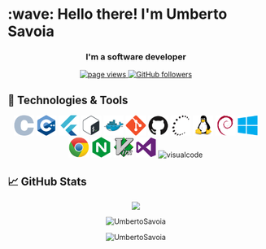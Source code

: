 <h1 align="left" id="umbertosavoia-title">:wave: Hello there! I'm Umberto Savoia</h1>
<h3 align="center">I'm a software developer</h3>

<p align="center">
	<a href="https://github.com/UmbertoSavoia/UmbertoSavoia">
	  <img src="https://komarev.com/ghpvc/?username=UmbertoSavoia" alt="page views" />
	</a>
	<a href="https://github.com/UmbertoSavoia?tab=followers">
	  <img alt="GitHub followers" src="https://img.shields.io/github/followers/UmbertoSavoia?color=green&logo=github">
	</a>
</p>

## 🔧 Technologies & Tools

<p align="center">
 <img src="https://raw.githubusercontent.com/devicons/devicon/master/icons/c/c-original.svg" alt="c" width="40" height="40"/>
 <img src="https://raw.githubusercontent.com/devicons/devicon/master/icons/cplusplus/cplusplus-original.svg" alt="cplusplus" width="40" height="40"/>
 <img src="https://raw.githubusercontent.com/devicons/devicon/master/icons/flutter/flutter-original.svg" alt="chrome" width="40" height="40"/>
 <img src="https://raw.githubusercontent.com/devicons/devicon/master/icons/bash/bash-original.svg" alt="bash" width="40" height="40"/>
 <img src="https://raw.githubusercontent.com/devicons/devicon/master/icons/docker/docker-original.svg" alt="docker" width="40" height="40"/>
 <img src="https://raw.githubusercontent.com/devicons/devicon/master/icons/git/git-original.svg" alt="chrome" width="40" height="40"/>
 <img src="https://raw.githubusercontent.com/devicons/devicon/master/icons/github/github-original.svg" alt="chrome" width="40" height="40"/>
 <img src="https://raw.githubusercontent.com/devicons/devicon/master/icons/ssh/ssh-original.svg" alt="chrome" width="40" height="40"/>
 <img src="https://raw.githubusercontent.com/devicons/devicon/master/icons/linux/linux-original.svg" alt="chrome" width="40" height="40"/>
 <img src="https://raw.githubusercontent.com/devicons/devicon/master/icons/debian/debian-original.svg" alt="debian" width="40" height="40"/>
 <img src="https://raw.githubusercontent.com/devicons/devicon/master/icons/windows8/windows8-original.svg" alt="windows" width="40" height="40"/>
 <img src="https://raw.githubusercontent.com/devicons/devicon/master/icons/chrome/chrome-original.svg" alt="chrome" width="40" height="40"/>
 <img src="https://raw.githubusercontent.com/devicons/devicon/master/icons/nginx/nginx-original.svg" alt="nginx" width="40" height="40"/>
 <img src="https://raw.githubusercontent.com/devicons/devicon/master/icons/vim/vim-original.svg" alt="vim" width="40" height="40"/>
 <img src="https://raw.githubusercontent.com/devicons/devicon/master/icons/visualstudio/visualstudio-plain.svg" alt="visualstudio" width="40" height="40"/>
 <img src="https://camo.githubusercontent.com/e9141be13e6bea8c50af6d48f64700246faed666040ead23e74d4fc27bf411e3/68747470733a2f2f696d672e69636f6e73382e636f6d2f666c75656e742f34382f3030303030302f76697375616c2d73747564696f2d636f64652d323031392e706e67" alt="visualcode" width="40" height="40"/>
</p>

## &#x1f4c8; GitHub Stats

<p align="center">
	<img align="center" src="https://badge42.herokuapp.com/api/stats/usavoia"/>
</p>
<p align="center">
	<img src="https://github-readme-stats.vercel.app/api?username=UmbertoSavoia&show_icons=true&count_private=true" alt="UmbertoSavoia" />
</p>
<p align="center">
	<img src="https://github-readme-stats-olive-nine.vercel.app/api/top-langs/?username=UmbertoSavoia&layout=compact&count_private=true" alt="UmbertoSavoia" />
</p>





<!--
### Hi there 👋

**UmbertoSavoia/UmbertoSavoia** is a ✨ _special_ ✨ repository because its `README.md` (this file) appears on your GitHub profile.

Here are some ideas to get you started:

- 🔭 I’m currently working on ...
- 🌱 I’m currently learning ...
- 👯 I’m looking to collaborate on ...
- 🤔 I’m looking for help with ...
- 💬 Ask me about ...
- 📫 How to reach me: ...
- 😄 Pronouns: ...
- ⚡ Fun fact: ...
-->
